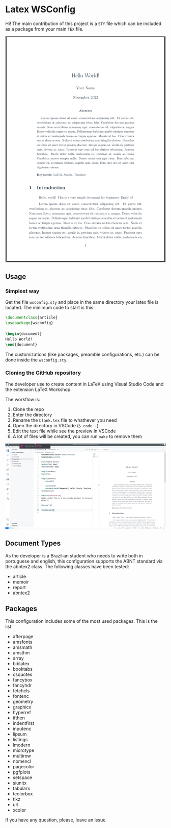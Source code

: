 # Latex WSConfig

Hi! The main contribution of this project is a `STY` file which can be included as a package from your main `TEX` file.

![](assets/2022-11-24-17-12-15.png)

## Usage

### Simplest way

Get the file `wsconfig.sty` and place in the same directory your latex file is located. The minimum code to start is this:

```latex
\documentclass{article}
\usepackage{wsconfig}

\begin{document}
Hello World!
\end{document}
```

The customizations (like packages, preamble configurations, etc.) can be done inside the `wsconfig.sty`. 

### Cloning the GitHub repository

The developer use to create content in LaTeX using Visual Studio Code and the extension LaTeX Workshop.

The workflow is:

1. Clone the repo
2. Enter the directory
3. Rename the `blank.tex` file to whathever you need
4. Open the directory in VSCode (`$ code .`)
5. Edit the text file while see the preview in VSCode
6. A lot of files will be created, you can run `make` to remove them

![](assets/2022-11-24-17-39-28.png)

## Document Types

As the developer is a Brazilian student who needs to write both in portuguese and english, this configuration supports the ABNT standard via the abntex2 class. The following classes have been tested:

- article
- memoir
- report
- abntex2

## Packages

This configuration includes some of the most used packages. This is the list:

- afterpage
- amsfonts
- amsmath
- amsthm
- array
- biblatex
- booktabs
- csquotes
- fancybox
- fancyhdr
- fetchcls
- fontenc
- geometry
- graphicx
- hyperref
- ifthen
- indentfirst
- inputenc
- lipsum
- listings
- lmodern
- microtype
- multirow
- nomencl
- pagecolor
- pgfplots
- setspace
- siunitx
- tabularx
- tcolorbox
- tikz
- url
- xcolor

If you have any question, please, leave an issue.
